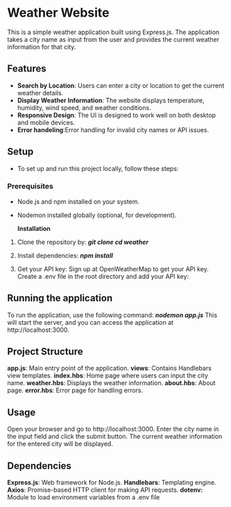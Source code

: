 # Weather Website

This is a simple weather application built using Express.js. The application takes a city name as input from the user and provides the current weather information for that city.
## Features

- **Search by Location**: Users can enter a city or location to get the current weather details.
- **Display Weather Information**: The website displays temperature, humidity, wind speed, and weather conditions.
- **Responsive Design**: The UI is designed to work well on both desktop and mobile devices.
- **Error handeling**:Error handling for invalid city names or API issues.

## Setup
- To set up and run this project locally, follow these steps:

### Prerequisites
- Node.js and npm installed on your system.
- Nodemon installed globally (optional, for development).

  **Installation**
 1. Clone the repository by:
     ***git clone <repository-url>***
      ***cd weather***
    
3. Install dependencies:
   ***npm install***
5. Get your API key:
     Sign up at OpenWeatherMap to get your API key.
     Create a .env file in the root directory and add your API key:
   
## Running the application
To run the application, use the following command:
   ***nodemon app.js***
   This will start the server, and you can access the application at http://localhost:3000.


 

## Project Structure
**app.js**: Main entry point of the application.
**views**: Contains Handlebars view templates.
**index.hbs**: Home page where users can input the city name.
**weather.hbs**: Displays the weather information.
**about.hbs**: About page.
**error.hbs**: Error page for handling errors.

## Usage
Open your browser and go to http://localhost:3000.
Enter the city name in the input field and click the submit button.
The current weather information for the entered city will be displayed.
## Dependencies
**Express.js**: Web framework for Node.js.
**Handlebars**: Templating engine.
**Axios**: Promise-based HTTP client for making API requests.
**dotenv:** Module to load environment variables from a .env file









  



